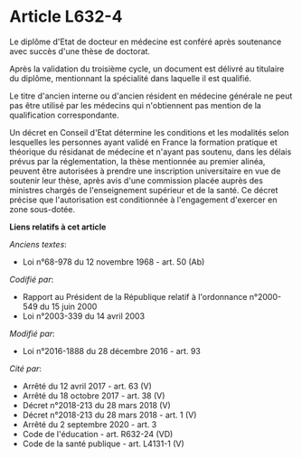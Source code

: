 # Article L632-4

Le diplôme d'Etat de docteur en médecine est conféré après soutenance avec succès d'une thèse de doctorat.

Après la validation du troisième cycle, un document est délivré au titulaire du diplôme, mentionnant la spécialité dans
laquelle il est qualifié.

Le titre d'ancien interne ou d'ancien résident en médecine générale ne peut pas être utilisé par les médecins qui
n'obtiennent pas mention de la qualification correspondante.

Un décret en Conseil d'Etat détermine les conditions et les modalités selon lesquelles les personnes ayant validé en France
la formation pratique et théorique du résidanat de médecine et n'ayant pas soutenu, dans les délais prévus par la
réglementation, la thèse mentionnée au premier alinéa, peuvent être autorisées à prendre une inscription universitaire en vue
de soutenir leur thèse, après avis d'une commission placée auprès des ministres chargés de l'enseignement supérieur et de la
santé. Ce décret précise que l'autorisation est conditionnée à l'engagement d'exercer en zone sous-dotée.

**Liens relatifs à cet article**

_Anciens textes_:

  - Loi n°68-978 du 12 novembre 1968 - art. 50 (Ab)

_Codifié par_:

  - Rapport au Président de la République relatif à l'ordonnance n°2000-549 du 15 juin 2000
  - Loi n°2003-339 du 14 avril 2003

_Modifié par_:

  - Loi n°2016-1888 du 28 décembre 2016 - art. 93

_Cité par_:

  - Arrêté du 12 avril 2017 - art. 63 (V)
  - Arrêté du 18 octobre 2017 - art. 38 (V)
  - Décret n°2018-213 du 28 mars 2018 (V)
  - Décret n°2018-213 du 28 mars 2018 - art. 1 (V)
  - Arrêté du 2 septembre 2020 - art. 3
  - Code de l'éducation - art. R632-24 (VD)
  - Code de la santé publique - art. L4131-1 (V)
